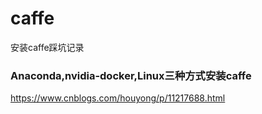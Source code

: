 # caffe
安装caffe踩坑记录

###   Anaconda,nvidia-docker,Linux三种方式安装caffe

https://www.cnblogs.com/houyong/p/11217688.html

